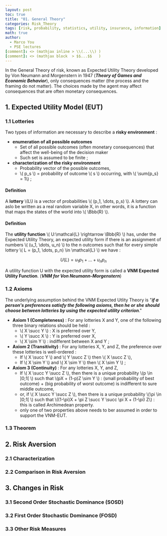 ```yaml
---
layout: post
toc: true
title: "01. General Theory"
categories: Risk_Theory
tags: [risk, probability, statistics, utility, insurance, information]
math: true
author:
  - Marco You
  - PSE lectures
[comment]: <> (mathjax inline > \\(...\\) )
[comment]: <> (mathjax block  > $$...$$   )
---
```


In the General Theory of risk, known as Expected Utility Theory developed by Von Neumann and Morgenstern in 1947 (***Theory of Games and Economic Behavior***), only consequences matter (the process and the framing do not matter). The choices made by the agent may affect consequences that are often monetary consequences.

## 1. Expected Utility Model (EUT)

### 1.1 Lotteries

Two types of information are necessary to describe a **risky environment** :

- **enumeration of all possible outcomes**
  - Set of all possible outcomes (often monetary consequences) that affect the well-being of the decision maker
  - Such set is assumed to be finite ;
- **characterization of the risky environment**
  - Probability vector of the possible outcomes,
  - \\( p_s \\) = probability of outcome \\( s \\) occurring, with \\( \sum{p_s} = 1\\) ;

#### Definition
A **lottery** \\(L\\) is a vector of probabilities \\( (p_1, \dots, p_s) \\). A lottery can aslo be written as a real random variable X, in other words, it is a function that maps the states of the world into \\( \Bbb{R} \\).

#### Definition
The **utility function** \\( U:\mathcal{L} \rightarrow \Bbb{R} \\) has, under the Expected Utility Theory, an expected utility form if there is an assignment of numbers \\( (u_1, \dots, u_n) \\) to the n outcomes such that for every simple lottery \\( L = (p_1, \dots, p_n) \in \mathcal{L} \\) we have :

$$ U(L) = u_1p_1 + \dots + u_np_n $$ 

A utility function U with the expected utility form is called a **VNM Expected Utility Function**. (***VNM for Von Neumann-Morgenstern***)

### 1.2 Axioms

The underlying assumption behind the VNM Expected Utlity Theory is "***if a person's preferences satisfy the following axioms, then he or she should choose between lotteries by using the expected utility criterion***."

- **Axiom 1 (Completeness)** : For any lotteries X and Y, one of the following three binary relations should be held :
  - \\( X \succ Y \\) : X is preferred over Y,
  - \\( Y \succ X \\) : Y is preferred over X,
  - \\( X \sim Y \\) : indifferent between X and Y ;
- **Axiom 2 (Transitivity)** : For any lotteries X, Y, and Z, the preference over these lotteries is well-ordered :
  - If \\( X \succ Y \\) and \\( Y \succ Z \\) then \\( X \succ Z \\),
  - If \\( X \sim Y \\) and \\( X \sim Y \\) then \\( X \sim Y \\) ;
- **Axiom 3 (Continuity)** : For any lotteries X, Y, and Z,
  - If \\( X \succ Y \succ Z \\), then there is a unique probability \\(p \in ]0;1[ \\) such that \\(pX + (1-p)Z \sim Y \\) : (small probability of best outcome) + (big probability of worst outcome) is indifferent to sure middle outcome,
  - or, if \\( X \succ Y \succ Z \\), then there is a unique probability \\(\pi \in ]0;1[ \\) such that \\((1-\pi)X + \pi Z \succ Y \succ \pi X + (1-\pi) Z\\) : this is called Archimedean property.
  - only one of two properties above needs to ber assumed in order to support the VNM-EUT.

### 1.3 Theorem

## 2. Risk Aversion

### 2.1 Characterization
### 2.2 Comparison in Risk Aversion

## 3. Changes in Risk

### 3.1 Second Order Stochastic Dominance (SOSD)
### 3.2 First Order Stochastic Dominance (FOSD)
### 3.3 Other Risk Measures